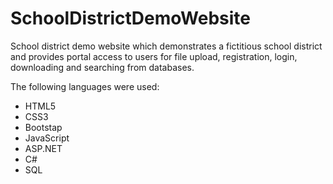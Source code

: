 # SchoolDistrictDemoWebsite
School district demo website which demonstrates a fictitious school district and provides portal access to users for file upload, registration, login, downloading and searching from databases.

The following languages were used:
- HTML5
- CSS3
- Bootstap
- JavaScript
- ASP.NET
- C#
- SQL
